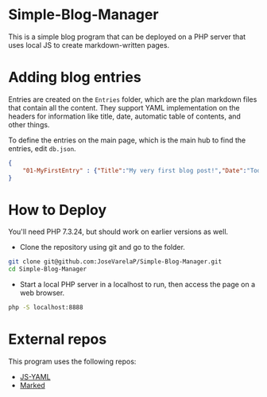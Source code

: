 # Simple-Blog-Manager

This is a simple blog program that can be deployed on a PHP server that uses local JS to create
markdown-written pages.

# Adding blog entries

Entries are created on the `Entries` folder, which are the plan markdown files that contain all the content. They support YAML implementation on the headers for information like title, date, automatic table of contents, and other things.

To define the entries on the main page, which is the main hub to find the entries, edit `db.json`.

```json
{
	"01-MyFirstEntry" : {"Title":"My very first blog post!","Date":"Today!"}
}
```

# How to Deploy

You'll need PHP 7.3.24, but should work on earlier versions as well.

- Clone the repository using git and go to the folder.
```bash
git clone git@github.com:JoseVarelaP/Simple-Blog-Manager.git
cd Simple-Blog-Manager
```

- Start a local PHP server in a localhost to run, then access the page on a web browser.
```bash
php -S localhost:8888
```
# External repos
This program uses the following repos:
- [JS-YAML](https://github.com/nodeca/js-yaml)
- [Marked](https://github.com/markedjs/marked)